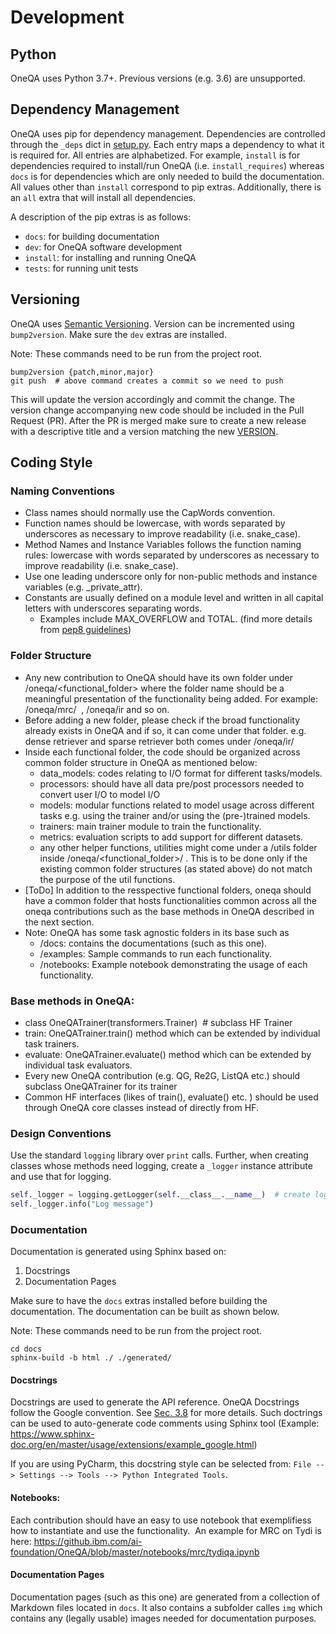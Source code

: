 # Development

## Python

OneQA uses Python 3.7+.  Previous versions (e.g. 3.6) are unsupported.

## Dependency Management

OneQA uses pip for dependency management. Dependencies are controlled through
the `_deps` dict in [setup.py](https://github.ibm.com/ai-foundation/OneQA/blob/master/setup.py). 
Each entry maps a dependency to what it is required for.  All entries are alphabetized.
For example, `install` is for dependencies required to install/run OneQA (i.e. `install_requires`) 
whereas `docs` is for dependencies which are only needed to build the documentation. 
All values other than `install` correspond to pip extras. 
Additionally, there is an `all` extra that will install all dependencies.

A description of the pip extras is as follows:
- `docs`: for building documentation
- `dev`: for OneQA software development
- `install`: for installing and running OneQA
- `tests`: for running unit tests

## Versioning

OneQA uses [Semantic Versioning](https://semver.org/). Version can be incremented using `bump2version`.
Make sure the `dev` extras are installed.

Note: These commands need to be run from the project root.

```shell
bump2version {patch,minor,major}
git push  # above command creates a commit so we need to push
```

This will update the version accordingly and commit the change. 
The version change accompanying new code should be included in the Pull Request (PR). 
After the PR is merged make sure to create a new release with a descriptive title and
a version matching the new [VERSION](https://github.ibm.com/ai-foundation/OneQA/blob/master/VERSION).

## Coding Style

### Naming Conventions

- Class names should normally use the CapWords convention.
- Function names should be lowercase, with words separated by underscores as necessary to improve readability (i.e. snake_case).
- Method Names and Instance Variables follows the function naming rules: lowercase with words separated by underscores as necessary to improve readability (i.e. snake_case).
- Use one leading underscore only for non-public methods and instance variables (e.g. _private_attr).
- Constants are usually defined on a module level and written in all capital letters with underscores separating words. 
  - Examples include MAX_OVERFLOW and TOTAL. (find more details from [pep8 guidelines](https://peps.python.org/pep-0008/#class-names))


### Folder Structure 

- Any new contribution to OneQA should have its own folder under /oneqa/<functional_folder> where the folder name should be a meaningful presentation of the functionality being added. For example: /oneqa/mrc/  , /oneqa/ir and so on.
- Before adding a new folder, please check if the broad functionality already exists in OneQA and if so, it can come under that folder. e.g. dense retriever and sparse retriever both comes under /oneqa/ir/
- Inside each functional folder, the code should be organized across common folder structure in OneQA as mentioned below:
  - data_models: codes relating to I/O format for different tasks/models.
  - processors: should have all data pre/post processors needed to convert user I/O to model I/O
  - models: modular functions related to model usage across different tasks e.g. using the trainer and/or using the (pre-)trained models.
  - trainers: main trainer module to train the functionality.
  - metrics: evaluation scripts to add support for different datasets.
  - any other helper functions, utilities might come under a /utils folder inside /oneqa/<functional_folder>/ . This is to be done only if the existing common folder structures (as stated above) do not match the purpose of the util functions. 
- [ToDo] In addition to the resspective functional folders, oneqa should have a common folder that hosts functionalities common across all the oneqa contributions such as the base methods in OneQA described in the next section.
- Note: OneQA has some task agnostic folders in its base such as 
  - /docs: contains the documentations (such as this one).
  - /examples: Sample commands to run each functionality. 
  - /notebooks: Example notebook demonstrating the usage of each functionality. 

### Base methods in OneQA:
- class OneQATrainer(transformers.Trainer)  # subclass HF Trainer
- train: OneQATrainer.train() method which can be extended by individual task trainers.
- evaluate: OneQATrainer.evaluate() method which can be extended by individual task evaluators. 
- Every new OneQA contribution (e.g. QG, Re2G, ListQA etc.) should subclass OneQATrainer for its trainer
- Common HF interfaces (likes of train(), evaluate() etc. ) should be used through OneQA core classes instead of directly from HF.  

### Design Conventions

Use the standard `logging` library over `print` calls.
Further, when creating classes whose methods need logging, create a 
`_logger` instance attribute and use that for logging.

```python
self._logger = logging.getLogger(self.__class__.__name__)  # create logger
self._logger.info("Log message")
```

### Documentation

Documentation is generated using Sphinx based on:

1. Docstrings
2. Documentation Pages

Make sure to have the `docs` extras installed before building the documentation.
The documentation can be built as shown below.

Note: These commands need to be run from the project root.

```shell
cd docs
sphinx-build -b html ./ ./generated/
```

#### Docstrings
Docstrings are used to generate the API reference. 
OneQA Docstrings follow the Google convention. 
See [Sec. 3.8](https://google.github.io/styleguide/pyguide.html#38-comments-and-docstrings) for more details.
Such doctrings can be used to auto-generate code comments using Sphinx tool (Example: https://www.sphinx-doc.org/en/master/usage/extensions/example_google.html)

If you are using PyCharm, this docstring style can be selected from: `File --> Settings --> Tools --> Python Integrated Tools`.

#### Notebooks: 
Each contribution should have an easy to use notebook that exemplifiess how to instantiate and use the functionality. 
An example for MRC on Tydi is here: https://github.ibm.com/ai-foundation/OneQA/blob/master/notebooks/mrc/tydiqa.ipynb

#### Documentation Pages
Documentation pages (such as this one) are generated from a collection of Markdown files located
in `docs`. It also contains a subfolder calles `img` which contains any (legally usable) images needed for documentation purposes. 